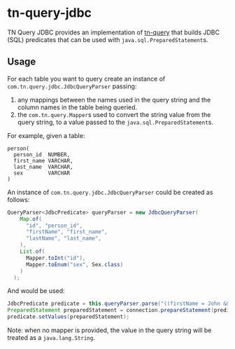 # tn-query-jdbc

TN Query JDBC provides an implementation of [tn-query](https://github.com/nickersan/tn-query#readme) that builds JDBC (SQL) predicates that can be used with 
`java.sql.PreparedStatement`s.

## Usage

For each table you want to query create an instance of `com.tn.query.jdbc.JdbcQueryParser` passing:

1. any mappings between the names used in the query string and the column names in the table being queried.
2. the `com.tn.query.Mapper`s used to convert the string value from the query string, to a value passed to the `java.sql.PreparedStatement`s.

For example, given a table:
```
person(
  person_id  NUMBER,
  first_name VARCHAR,
  last_name  VARCHAR,
  sex        VARCHAR
)
```

An instance of `com.tn.query.jdbc.JdbcQueryParser` could be created as follows:
```java
QueryParser<JdbcPredicate> queryParser = new JdbcQueryParser(
    Map.of(
      "id", "person_id",
      "firstName", "first_name",
      "lastName", "last_name",
    ),
    List.of(
      Mapper.toInt("id"),
      Mapper.toEnum("sex", Sex.class)
    )
  );
```

And would be used:
```java
JdbcPredicate predicate = this.queryParser.parse("((firstName = John && sex = m) || (firstName = Jane && sex = f)) && lastName = Smith");
PreparedStatement preparedStatement = connection.prepareStatement(predicate.toSql());
predicate.setValues(preparedStatement);
```

Note: when no mapper is provided, the value in the query string will be treated as a `java.lang.String`.